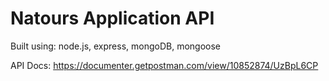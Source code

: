 # Natours Application API

Built using: node.js, express, mongoDB, mongoose

API Docs:
https://documenter.getpostman.com/view/10852874/UzBpL6CP
